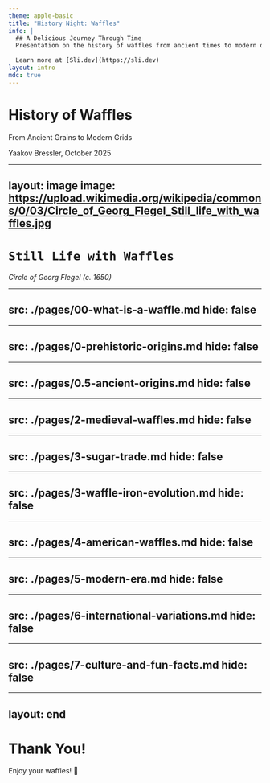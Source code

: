 ```yaml
---
theme: apple-basic
title: "History Night: Waffles"
info: |
  ## A Delicious Journey Through Time
  Presentation on the history of waffles from ancient times to modern day.

  Learn more at [Sli.dev](https://sli.dev)
layout: intro
mdc: true
---
```


# History of Waffles

From Ancient Grains to Modern Grids

<div class="absolute bottom-10">
  <span class="font-700">
    Yaakov Bressler, October 2025
  </span>
</div>

---
layout: image
image: https://upload.wikimedia.org/wikipedia/commons/0/03/Circle_of_Georg_Flegel_Still_life_with_waffles.jpg
---

# `Still Life with Waffles`
*Circle of Georg Flegel (c. 1650)*

---
src: ./pages/00-what-is-a-waffle.md
hide: false
---

---
src: ./pages/0-prehistoric-origins.md
hide: false
---

---
src: ./pages/0.5-ancient-origins.md
hide: false
---

---
src: ./pages/2-medieval-waffles.md
hide: false
---

---
src: ./pages/3-sugar-trade.md
hide: false
---

---
src: ./pages/3-waffle-iron-evolution.md
hide: false
---

---
src: ./pages/4-american-waffles.md
hide: false
---

---
src: ./pages/5-modern-era.md
hide: false
---

---
src: ./pages/6-international-variations.md
hide: false
---

---
src: ./pages/7-culture-and-fun-facts.md
hide: false
---

---
layout: end
---

# Thank You!

Enjoy your waffles! 🧇
